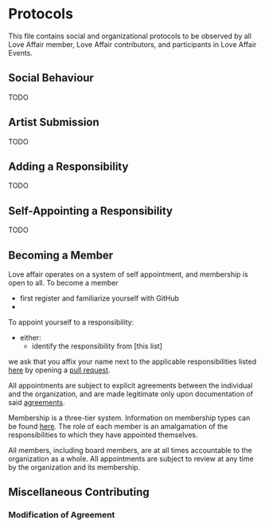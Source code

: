 # Protocols

This file contains social and organizational protocols to be observed by all Love Affair member, 
Love Affair contributors, and participants in Love Affair Events. 

## Social Behaviour 

TODO

## Artist Submission

TODO

## Adding a Responsibility

TODO

## Self-Appointing a Responsibility 

TODO

## Becoming a Member

Love affair operates on a system of self appointment, and membership is open to
all. To become a member
 - first register and familiarize yourself with GitHub
 - 


To appoint yourself to a responsibility: 
 - either: 
   - identify the responsibility from [this list] 
   
we ask that you affix your name next to
the applicable responsibilities listed [here](./COOPERATIONS.md#Responsibilites) by opening a
[pull
request](https://github.com/loveaffair69/loveaffair/edit/master/COOPERATIONS.md). 

All appointments are subject to explicit agreements between the individual and
the organization, and are made legitimate only upon documentation of said
[agreements](./AGREEMENTS.md).

Membership is a three-tier system. Information on membership types can be found
[here](./COOPERATIONS.md#Membership). The role of each member is an
amalgamation of the responsibilities to which they have appointed themselves.

All members, including board members, are at all times accountable to the
organization as a whole. All appointments are subject to review at any time by
the organization and its membership.

## Miscellaneous Contributing 

### Modification of Agreement
